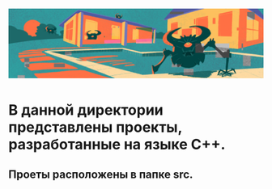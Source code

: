 # ![Projects](image/matrix.png)

# В данной директории представлены проекты, разработанные на языке С++.
## Проеты расположены в папке src.